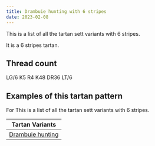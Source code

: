 ```yaml
---
title: Drambuie hunting with 6 stripes
date: 2023-02-08
---
```

This is a list of all the tartan sett variants with 6 stripes.

It is a 6 stripes tartan.


## Thread count
LG/6 K5 R4 K48 DR36 LT/6

## Examples of this tartan pattern
For This is a list of all the tartan sett variants with 6 stripes.

| Tartan Variants |
|---------------|
| [Drambuie hunting](/variants/lg/6/k5/r4/k48/dr36/lt/6-dr401000-k000000-lg908000-lt906030-rc00000/)||

